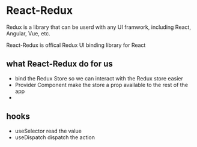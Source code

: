 # React-Redux

Redux is a library that can be userd with any UI framwork, including React, Angular, Vue, etc.

React-Redux is offical Redux UI binding library for React

## what React-Redux do for us

- bind the Redux Store
  so we can interact with the Redux store easier
- Provider Component
  make the store a prop available to the rest of the app
-

## hooks

- useSelector
  read the value
- useDispatch
  dispatch the action
